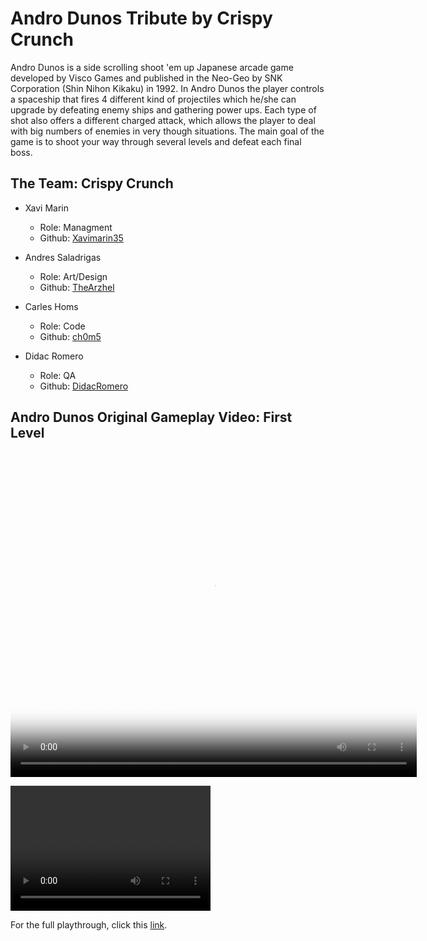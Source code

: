 # Andro Dunos Tribute by Crispy Crunch

Andro Dunos is a side scrolling shoot 'em up Japanese arcade game developed by Visco Games and published in the Neo-Geo by SNK Corporation (Shin Nihon Kikaku) in 1992. In Andro Dunos the player controls a spaceship that fires 4 different kind of projectiles which he/she can upgrade by defeating enemy ships and gathering power ups. Each type of shot also offers a different charged attack, which allows the player to deal with big numbers of enemies in very though situations. The main goal of the game is to shoot your way through several levels and defeat each final boss.

## The Team: Crispy Crunch
* Xavi Marin
  * Role: Managment
  * Github: [Xavimarin35](https://github.com/xavimarin35)

* Andres Saladrigas
  * Role: Art/Design
  * Github: [TheArzhel](https://github.com/TheArzhel)

* Carles Homs 
  * Role: Code
  * Github: [ch0m5](https://github.com/ch0m5)

* Didac Romero
  * Role: QA
  * Github: [DidacRomero](https://github.com/DidacRomero)



## Andro Dunos Original Gameplay Video: First Level
<video src="Andro Dunos - Arcade First Level Gameplay (480p).mp4" poster="Andro Dunos Poster.jpg" width="650" height="520" controls preload></video>

<video src="https://www.youtube.com/watch?v=B7bqAsxee4I" width="320" height="200" controls preload></video>

For the full playthrough, click this [link](https://www.youtube.com/watch?v=iQOrXlf34es&feature=youtu.be).

